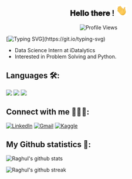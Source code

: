 <div align="center">
<h2> 𝐇𝐞𝐥𝐥𝐨 𝐭𝐡𝐞𝐫𝐞 ! <img src="https://github.com/ABSphreak/ABSphreak/blob/master/gifs/Hi.gif" width="30" height="30"></h2>

![Profile Views](https://komarev.com/ghpvc/?username=raghulsn&color=red)

</div>

[![Typing SVG](https://readme-typing-svg.herokuapp.com?font=Vujahday+Script&color=FF0000&size=35&height=60&lines=Welcome+to+Raghul's+Github+!)](https://git.io/typing-svg)


- Data Science Intern at iDatalytics
- Interested in Problem Solving and Python.


## Languages 🛠:
<p>
<img src="https://img.icons8.com/color/48/000000/python--v2.png"/>
<img src="https://img.icons8.com/external-soft-fill-juicy-fish/60/000000/external-sql-coding-and-development-soft-fill-soft-fill-juicy-fish.png"/>
<img src="https://img.icons8.com/color/48/000000/html-5--v1.png"/>
</p>

## Connect with me 🙋🏻‍♀️:

[![LinkedIn](https://img.icons8.com/fluency/48/000000/linkedin.png)](https://www.linkedin.com/in/raghulhere/)
[![Gmail](https://img.icons8.com/color/48/000000/gmail--v1.png)](mailto:raghulcodes@gmail.com)
[![Kaggle](https://img.icons8.com/external-tal-revivo-filled-tal-revivo/48/000000/external-kaggle-an-online-community-of-data-scientists-and-machine-learners-owned-by-google-logo-filled-tal-revivo.png)](https://www.kaggle.com/raghulsn)

## My Github statistics 🚀:

![Raghul's github stats](https://github-readme-stats.vercel.app/api?username=raghulsn&show_icons=true&theme=material-palenight)

![Raghul's github streak](https://github-readme-streak-stats.herokuapp.com/?user=raghulsn&theme=material-palenight&include_all_commits=true&count_private=true)
